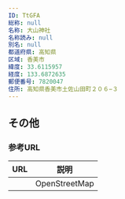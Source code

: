 ```yaml
---
ID: TtGFA
総称: null
名称: 大山神社
名称読み: null
別名: null
都道府県: 高知県
区域: 香美市
緯度: 33.6115957
経度: 133.6872635
郵便番号: 7820047
住所: 高知県香美市土佐山田町２０６−３
---
```


## その他

### 参考URL

| URL | 説明          |
| --- | ------------- |
|     | OpenStreetMap |
